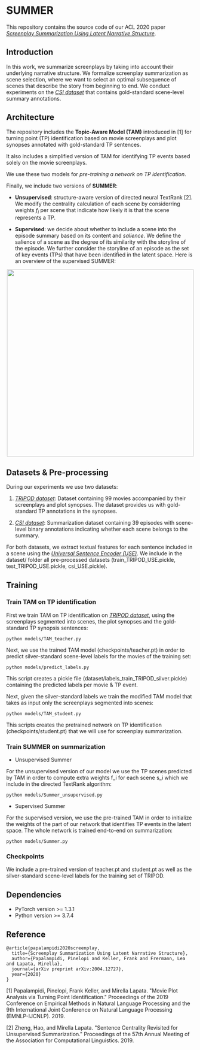 # SUMMER

This repository contains the source code of our ACL 2020 paper [*Screenplay Summarization Using Latent Narrative Structure*](https://arxiv.org/pdf/2004.12727.pdf).

## Introduction

In this work, we summarize screenplays by taking into account their underlying narrative structure. We formalize screenplay summarization as scene selection, where we want to select an optimal subsequence of scenes that describe the story from beginning to end. We conduct experiments on the [*CSI dataset*](https://github.com/EdinburghNLP/csi-corpus) that contains gold-standard scene-level summary annotations.

## Architecture

The repository includes the **Topic-Aware Model (TAM)** introduced in [1] for turning point (TP) identification based on movie screenplays and plot synopses annotated with gold-standard TP sentences. 

It also includes a simplified version of TAM for identifying TP events based solely on the movie screenplays.

We use these two models for *pre-training a network on TP identification*.

Finally, we include two versions of **SUMMER**:

- **Unsupervised**: structure-aware version of directed neural TextRank [2]. We modify the centrality calculation of each scene by considerring weights $f_i$ per scene that indicate how likely it is that the scene represents a TP.


- **Supervised**: we decide about whether to include a scene into the episode summary based on its content and *salience*. We define the salience of a scene as the degree of its similarity with the storyline of the episode. We further consider the storyline of an episode as the set of key events (TPs) that have been identified in the latent space. Here is an overview of the supervised SUMMER:

<p align="center">
  <img src="https://raw.githubusercontent.com/ppapalampidi/SUMMER/master/SUMMER.png" height="500">
</p>

## Datasets & Pre-processing

During our experiments we use two datasets:

1. [*TRIPOD dataset*](https://github.com/ppapalampidi/TRIPOD): Dataset containing 99 movies accompanied by their screenplays and plot synopses. The dataset provides us with gold-standard TP annotations in the synopses.

2. [*CSI dataset*](https://github.com/EdinburghNLP/csi-corpus): Summarization dataset containing 39 episodes with scene-level binary annotations indicating whether each scene belongs to the summary.

For both datasets, we extract textual features for each sentence included in a scene using the [*Universal Sentence Encoder (USE)*](https://arxiv.org/pdf/1803.11175.pdf). We include in the dataset/ folder all pre-processed datasets (train\_TRIPOD\_USE.pickle, test\_TRIPOD\_USE.pickle, csi\_USE.pickle).

## Training

### Train TAM on TP identification

First we train TAM on TP identification on  [*TRIPOD dataset*](https://github.com/ppapalampidi/TRIPOD), using the screenplays segmented into scenes, the plot synopses and the gold-standard TP synopsis sentences:

```
python models/TAM_teacher.py
```

Next, we use the trained TAM model (checkpoints/teacher.pt) in order to predict silver-standard scene-level labels for the movies of the training set:

```
python models/predict_labels.py
```

This script creates a pickle file (dataset/labels\_train\_TRIPOD\_silver.pickle) containing the predicted labels per movie & TP event.

Next, given the silver-standard labels we train the modified TAM model that takes as input only the screenplays segmented into scenes:

```
python models/TAM_student.py
```

This scripts creates the pretrained network on TP identification (checkpoints/student.pt) that we will use for screenplay summarization.

### Train SUMMER on summarization

- Unsupervised Summer

For the unsupervised version of our model we use the TP scenes predicted by TAM in order to compute extra weights f\_i for each scene s\_i which we include in the directed TextRank algorithm:

```
python models/Summer_unsupervised.py
```

- Supervised Summer

For the supervised version, we use the pre-trained TAM in order to initialize the weights of the part of our network that identifies TP events in the latent space. The whole network is trained end-to-end on summarization:

```
python models/Summer.py
```

### Checkpoints

We include a pre-trained version of teacher.pt and student.pt as well as the silver-standard scene-level labels for the training set of TRIPOD.

## Dependencies

- PyTorch version >= 1.3.1
- Python version >= 3.7.4

## Reference
```
@article{papalampidi2020screenplay,
  title={Screenplay Summarization Using Latent Narrative Structure},
  author={Papalampidi, Pinelopi and Keller, Frank and Frermann, Lea and Lapata, Mirella},
  journal={arXiv preprint arXiv:2004.12727},
  year={2020}
}
```

[1] Papalampidi, Pinelopi, Frank Keller, and Mirella Lapata. "Movie Plot Analysis via Turning Point Identification." Proceedings of the 2019 Conference on Empirical Methods in Natural Language Processing and the 9th International Joint Conference on Natural Language Processing (EMNLP-IJCNLP). 2019.

[2] Zheng, Hao, and Mirella Lapata. "Sentence Centrality Revisited for Unsupervised Summarization." Proceedings of the 57th Annual Meeting of the Association for Computational Linguistics. 2019.

